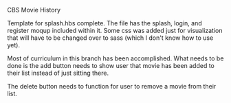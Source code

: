 CBS Movie History

Template for splash.hbs complete. The file has the splash, login, and register moqup included within it. Some css was added just for visualization that will have to be changed over to sass (which I don't know how to use yet).  

Most of curriculum in this branch has been accomplished.  What needs to be done is the add button needs to show user that movie has been added to their list instead of just sitting there.  

The delete button needs to function for user to remove a movie from their list.  
  
    